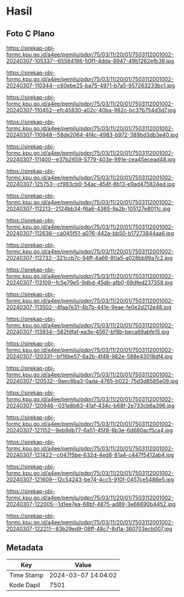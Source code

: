 # Hasil

## Foto C Plano

https://sirekap-obj-formc.kpu.go.id/a4ee/pemilu/pdpr/75/03/11/20/01/7503112001002-20240307-105337--65584198-50f1-4dda-8947-49b1262efb39.jpg

https://sirekap-obj-formc.kpu.go.id/a4ee/pemilu/pdpr/75/03/11/20/01/7503112001002-20240307-110344--c60ebe25-ba75-4971-b7a5-957263233bc1.jpg

https://sirekap-obj-formc.kpu.go.id/a4ee/pemilu/pdpr/75/03/11/20/01/7503112001002-20240307-110452--efc45830-a02c-40ba-982c-bc37b754d3d7.jpg

https://sirekap-obj-formc.kpu.go.id/a4ee/pemilu/pdpr/75/03/11/20/01/7503112001002-20240307-110948--58de2064-4f4c-4983-b972-389bd3db3e40.jpg

https://sirekap-obj-formc.kpu.go.id/a4ee/pemilu/pdpr/75/03/11/20/01/7503112001002-20240307-111400--e37b2659-5779-403e-991e-cea45ecead48.jpg

https://sirekap-obj-formc.kpu.go.id/a4ee/pemilu/pdpr/75/03/11/20/01/7503112001002-20240307-125753--cf983cb0-54ac-454f-8b13-e9ad475824ed.jpg

https://sirekap-obj-formc.kpu.go.id/a4ee/pemilu/pdpr/75/03/11/20/01/7503112001002-20240307-112213--2124bb34-f6a6-4365-9a2b-105127e8011c.jpg

https://sirekap-obj-formc.kpu.go.id/a4ee/pemilu/pdpr/75/03/11/20/01/7503112001002-20240307-112636--ca045f51-a076-442a-bb50-b17273844aa6.jpg

https://sirekap-obj-formc.kpu.go.id/a4ee/pemilu/pdpr/75/03/11/20/01/7503112001002-20240307-112732--321ccb7c-94ff-4a66-80a5-a028bb99a7c2.jpg

https://sirekap-obj-formc.kpu.go.id/a4ee/pemilu/pdpr/75/03/11/20/01/7503112001002-20240307-113109--fc5e79e5-9dbd-45db-afb0-69dfed237358.jpg

https://sirekap-obj-formc.kpu.go.id/a4ee/pemilu/pdpr/75/03/11/20/01/7503112001002-20240307-113502--4faa7e31-4b7b-441e-9eae-fe0e2d212e48.jpg

https://sirekap-obj-formc.kpu.go.id/a4ee/pemilu/pdpr/75/03/11/20/01/7503112001002-20240307-113934--582fdfaf-ea3e-4567-bf8b-beca69abfe15.jpg

https://sirekap-obj-formc.kpu.go.id/a4ee/pemilu/pdpr/75/03/11/20/01/7503112001002-20240307-120331--bf16be57-6a2b-4f48-982e-588e43018df4.jpg

https://sirekap-obj-formc.kpu.go.id/a4ee/pemilu/pdpr/75/03/11/20/01/7503112001002-20240307-120532--9aec8ba3-0ada-4765-b022-75d3d8585e09.jpg

https://sirekap-obj-formc.kpu.go.id/a4ee/pemilu/pdpr/75/03/11/20/01/7503112001002-20240307-120946--031e8b63-41af-434c-b68f-2e733cb6a396.jpg

https://sirekap-obj-formc.kpu.go.id/a4ee/pemilu/pdpr/75/03/11/20/01/7503112001002-20240307-121152--9eb9db77-6a51-45f8-8b3e-6d680acf5ca4.jpg

https://sirekap-obj-formc.kpu.go.id/a4ee/pemilu/pdpr/75/03/11/20/01/7503112001002-20240307-121422--c047f5be-632d-4ed8-81a4-c447f5412ab4.jpg

https://sirekap-obj-formc.kpu.go.id/a4ee/pemilu/pdpr/75/03/11/20/01/7503112001002-20240307-121609--12c54243-be74-4cc5-910f-0457ce5486e5.jpg

https://sirekap-obj-formc.kpu.go.id/a4ee/pemilu/pdpr/75/03/11/20/01/7503112001002-20240307-122005--1d1ee7ea-68bf-4875-ad89-3e66690b4452.jpg

https://sirekap-obj-formc.kpu.go.id/a4ee/pemilu/pdpr/75/03/11/20/01/7503112001002-20240307-122211--83b29ed9-08ff-48c7-8d1a-360703ecb007.jpg


## Metadata

| Key        | Value               |
| ---------- | ------------------- |
| Time Stamp | 2024-03-07 14:04:02 |
| Kode Dapil | 7501                |



